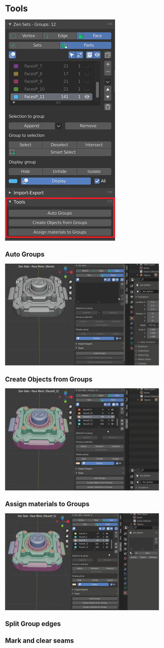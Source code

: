 # Tools
![tools](img/screen/n_panel/tools.png)

## Auto Groups
![auto_groups](img/screen/tools/auto_groups.gif)

## Create Objects from Groups
![create_objects](img/screen/tools/create_objects.gif)

## Assign materials to Groups
![assign_materials](img/screen/tools/assign_materials.gif)

## Split Group edges

## Mark and clear seams

